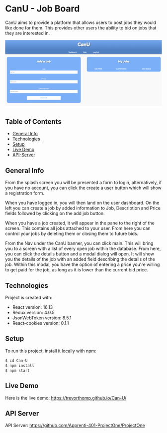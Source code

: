 # CanU - Job Board

CanU aims to provide a platform that allows users to post jobs they would like done for them. This provides other users the ability to bid on jobs that they are interested in.

![Dashboard-Picture](./assets/dashboard.png)

## Table of Contents
* [General Info](#general-info)
* [Technologies](#technologies)
* [Setup](#setup)
* [Live Demo](#live-demo)
* [API-Server](#api-server)

## General Info

From the splash screen you will be presented a form to login, alternatively, if you have no account, you can click the create a user button which will show a registration form.

When you have logged in, you will then land on the user dashboard. On the left you can create a job by added information to Job, Description and Price fields followed by clicking on the add job button.

When you have a job created, it will appear in the pane to the right of the screen. This contains all jobs attached to your user. From here you can control your jobs by deleting them or closing them to future bids.

From the Nav under the CanU banner, you can click main. This will bring you to a screen with a list of every open job within the database. From here, you can click the details button and a modal dialog will open. It will show you the details of the job with an added field describing the details of the job. Within this modal, you have the option of entering a price you're willing to get paid for the job, as long as it is lower than the current bid price. 

## Technologies
Project is created with:

* React version: 16.13
* Redux version: 4.0.5
* JsonWebToken version: 8.5.1
* React-cookies version: 0.1.1

## Setup
To run this project, install it locally with npm:

```
$ cd Can-U
$ npm install
$ npm start
``` 

## Live Demo
Here is the live demo: https://trevorthomp.github.io/Can-U/

## API Server
API Server: https://github.com/Apprenti-401-ProjectOne/ProjectOne